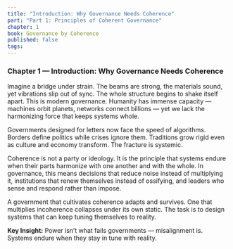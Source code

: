 ```yaml
---
title: "Introduction: Why Governance Needs Coherence"
part: "Part 1: Principles of Coherent Governance"
chapter: 1
book: Governance by Coherence
published: false
tags:
---
```

### Chapter 1 — Introduction: Why Governance Needs Coherence

Imagine a bridge under strain. The beams are strong, the materials sound, yet vibrations slip out of sync. The whole structure begins to shake itself apart. This is modern governance. Humanity has immense capacity — machines orbit planets, networks connect billions — yet we lack the harmonizing force that keeps systems whole.

Governments designed for letters now face the speed of algorithms. Borders define politics while crises ignore them. Traditions grow rigid even as culture and economy transform. The fracture is systemic.

Coherence is not a party or ideology. It is the principle that systems endure when their parts harmonize with one another and with the whole. In governance, this means decisions that reduce noise instead of multiplying it, institutions that renew themselves instead of ossifying, and leaders who sense and respond rather than impose.

A government that cultivates coherence adapts and survives. One that multiplies incoherence collapses under its own static. The task is to design systems that can keep tuning themselves to reality.

**Key Insight:** Power isn’t what fails governments — misalignment is. Systems endure when they stay in tune with reality.
